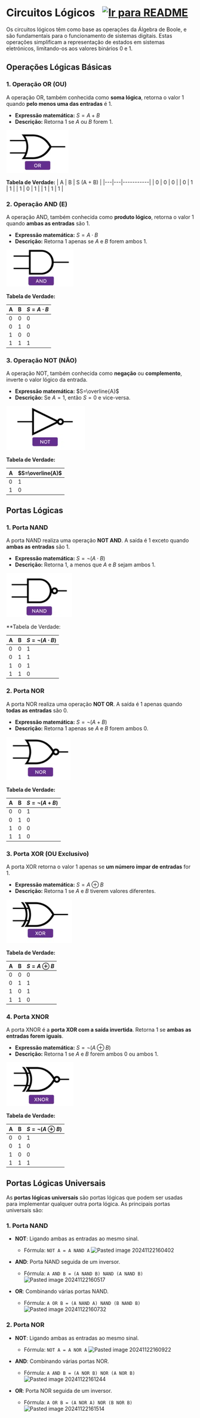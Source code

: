 # Circuitos Lógicos &nbsp; [![Ir para README](https://img.shields.io/badge/Indice-Verde?style=for-the-badge)](../README.md#indice)

Os circuitos lógicos têm como base as operações da Álgebra de Boole, e são fundamentais para o funcionamento de sistemas digitais. Estas operações simplificam a representação de estados em sistemas eletrónicos, limitando-os aos valores binários 0 e 1.

## Operações Lógicas Básicas

### 1. Operação OR (OU)
A operação OR, também conhecida como **soma lógica**, retorna o valor 1 quando **pelo menos uma das entradas** é 1.

- **Expressão matemática:** $S=A+B$
- **Descrição:** Retorna 1 se $A$ ou $B$ forem 1.

![Imagem Porta Lógica OR](../img/gor.png)


**Tabela de Verdade:**
| A | B | S (A + B) |
|---|---|-----------|
| 0 | 0 |     0     |
| 0 | 1 |     1     |
| 1 | 0 |     1     |
| 1 | 1 |     1     |



### 2. Operação AND (E)
A operação AND, também conhecida como **produto lógico**, retorna o valor 1 quando **ambas as entradas** são 1.

- **Expressão matemática:** $S=A\cdot B$
- **Descrição:** Retorna 1 apenas se $A$ e $B$ forem ambos 1.

![Imagem Porta Lógica AND](../img/gand.png)


**Tabela de Verdade:**

| A   | B   | $S=A\cdot B$ |
| --- | --- | ------------ |
| 0   | 0   | 0            |
| 0   | 1   | 0            |
| 1   | 0   | 0            |
| 1   | 1   | 1            |



### 3. Operação NOT (NÃO)
A operação NOT, também conhecida como **negação** ou **complemento**, inverte o valor lógico da entrada.

- **Expressão matemática:** $S=\overline{A}$
- **Descrição:** Se $A=1$, então $S=0$ e vice-versa.

![Imagem Porta Lógica NOT](../img/gnot.png)


**Tabela de Verdade:**

| A   | $S=\overline{A}$ |
| --- | ---------------- |
| 0   | 1                |
| 1   | 0                |



## Portas Lógicas

### 1. Porta NAND
A porta NAND realiza uma operação **NOT AND**. A saída é 1 exceto quando **ambas as entradas** são 1.

- **Expressão matemática:** $S=\neg(A\cdot B)$
- **Descrição:** Retorna 1, a menos que $A$ e $B$ sejam ambos 1.

![Imagem Porta Lógica NAND](../img/gnand.png)


**Tabela de Verdade:

| A   | B   |  $S=\neg(A\cdot B)$ |
| --- | --- | ------------------------ |
| 0   | 0   | 1                        |
| 0   | 1   | 1                        |
| 1   | 0   | 1                        |
| 1   | 1   | 0                        |


### 2. Porta NOR
A porta NOR realiza uma operação **NOT OR**. A saída é 1 apenas quando **todas as entradas** são 0.

- **Expressão matemática:** $S=\neg(A+B)$
- **Descrição:** Retorna 1 apenas se $A$ e $B$ forem ambos 0.

![Imagem Porta Lógica NOR](../img/gnor.png)


**Tabela de Verdade:**

| A   | B   | $S=\neg(A+B)$ |
| --- | --- | ------------------ |
| 0   | 0   | 1                  |
| 0   | 1   | 0                  |
| 1   | 0   | 0                  |
| 1   | 1   | 0                  |


### 3. Porta XOR (OU Exclusivo)
A porta XOR retorna o valor 1 apenas se **um número ímpar de entradas** for 1.

- **Expressão matemática:** $S=A\oplus B$
- **Descrição:** Retorna 1 se $A$ e $B$ tiverem valores diferentes.

![Imagem Porta Lógica XOR](../img/gxor.png)

**Tabela de Verdade:**

| A   | B   | $S=A\oplus B$ |
| --- | --- | ------------- |
| 0   | 0   | 0             |
| 0   | 1   | 1             |
| 1   | 0   | 1             |
| 1   | 1   | 0             |


### 4. Porta XNOR
A porta XNOR é a **porta XOR com a saída invertida**. Retorna 1 se **ambas as entradas forem iguais**.

- **Expressão matemática:** $S=\neg(A\oplus B)$
- **Descrição:** Retorna 1 se $A$ e $B$ forem ambos 0 ou ambos 1.

![Imagem Porta Lógica XNOR](../img/gxnor.png)


**Tabela de Verdade:**

| A   | B   | $S=\neg(A\oplus B)$ |
| --- | --- | ------------------------ |
| 0   | 0   | 1                        |
| 0   | 1   | 0                        |
| 1   | 0   | 0                        |
| 1   | 1   | 1                        |

## Portas Lógicas Universais

As **portas lógicas universais** são portas lógicas que podem ser usadas para implementar qualquer outra porta lógica. As principais portas universais são:
### 1. Porta NAND

- **NOT**: Ligando ambas as entradas ao mesmo sinal.  
  - Fórmula: `NOT A = A NAND A`
![Pasted image 20241122160402](https://github.com/user-attachments/assets/65419577-32ab-4a04-92f9-7852b0145acd)

- **AND**: Porta NAND seguida de um inversor.  
  - Fórmula: `A AND B = (A NAND B) NAND (A NAND B)`
![Pasted image 20241122160517](https://github.com/user-attachments/assets/ae3519f5-3188-4686-bf8f-a578feaa39f4)

- **OR**: Combinando várias portas NAND.  
  - Fórmula: `A OR B = (A NAND A) NAND (B NAND B)`
![Pasted image 20241122160732](https://github.com/user-attachments/assets/aa714a38-d362-4850-9d1a-23e0f620dc3a)

### 2. Porta NOR 

- **NOT**: Ligando ambas as entradas ao mesmo sinal.  
  - Fórmula: `NOT A = A NOR A`
![Pasted image 20241122160922](https://github.com/user-attachments/assets/f6298b37-cef3-4892-b84e-9d924d4185af)

- **AND**: Combinando várias portas NOR.  
  - Fórmula: `A AND B = (A NOR B) NOR (A NOR B)`
![Pasted image 20241122161244](https://github.com/user-attachments/assets/aa751717-2fee-4aa0-ab83-8ff8815fc7cf)

- **OR**: Porta NOR seguida de um inversor.  
  - Fórmula: `A OR B = (A NOR A) NOR (B NOR B)`
![Pasted image 20241122161514](https://github.com/user-attachments/assets/cbadb9ab-7edd-4e15-bc54-2ff1f1e5604e)
